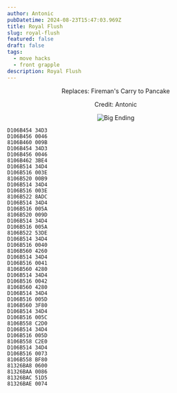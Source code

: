 ```yaml
---
author: Antonic
pubDatetime: 2024-08-23T15:47:03.969Z
title: Royal Flush
slug: royal-flush
featured: false
draft: false
tags:
  - move hacks
  - front grapple
description: Royal Flush
---
```

<center>
Replaces: Fireman's Carry to Pancake <p>
Credit: Antonic

![Big Ending](/assets/royal-flush.gif)
</center>

```text
D106B454 34D3
D106B456 0046
8106B460 009B
D106B454 34D3
D106B456 0046
8106B462 3BE4
D106B514 34D4
D106B516 003E
8106B520 00B9
D106B514 34D4
D106B516 003E
8106B522 8ADC
D106B514 34D4
D106B516 005A
8106B520 009D
D106B514 34D4
D106B516 005A
8106B522 53DE
D106B514 34D4
D106B516 0040
8106B560 4260
D106B514 34D4
D106B516 0041
8106B560 4280
D106B514 34D4
D106B516 0042
8106B560 4280
D106B514 34D4
D106B516 005D
8106B560 3F80
D106B514 34D4
D106B516 005C
8106B558 C2D0
D106B514 34D4
D106B516 005D
8106B558 C2E0
D106B514 34D4
D106B516 0073
8106B558 BF80
81326BA8 0600
81326BAA 0086
81326BAC 51D5
81326BAE 0074
```
